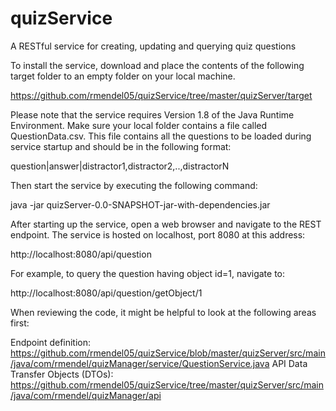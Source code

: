 # quizService
A RESTful service for creating, updating and querying quiz questions

To install the service, download and place the contents of the following target folder to an empty folder on your local machine.  

  https://github.com/rmendel05/quizService/tree/master/quizServer/target

Please note that the service requires Version 1.8 of the Java Runtime Environment.  Make sure your local folder contains a file called QuestionData.csv.  This file contains all the questions to be loaded during service startup and should be in the following format:

  question|answer|distractor1,distractor2,..,distractorN

Then start the service by executing the following command:

  java -jar quizServer-0.0-SNAPSHOT-jar-with-dependencies.jar

After starting up the service, open a web browser and navigate to the REST endpoint.  The service is hosted on localhost, port 8080 at this address:

  http://localhost:8080/api/question

For example, to query the question having object id=1, navigate to:

  http://localhost:8080/api/question/getObject/1
  
When reviewing the code, it might be helpful to look at the following areas first:

  Endpoint definition: https://github.com/rmendel05/quizService/blob/master/quizServer/src/main/java/com/rmendel/quizManager/service/QuestionService.java
  API Data Transfer Objects (DTOs): https://github.com/rmendel05/quizService/tree/master/quizServer/src/main/java/com/rmendel/quizManager/api
